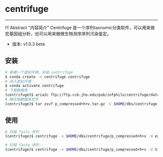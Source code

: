 # centrifuge

---

!!! Abstract "内容简介"
    Centrifuge 是一个序列taxnomic分类软件，可以用来做宏基因组分析，也可以用来做微生物测序序列污染鉴定。

- 版本: v1.0.3 beta

## 安装

```bash
# 新建一个虚拟环境，安装 centrifuge
$ conda create -n centrifuge centrifuge
# 进入虚拟环境
$ conda activate centrifuge
# 下载数据库
(centrifuge)$ aria2c ftp://ftp.ccb.jhu.edu/pub/infphilo/centrifuge/data/p_compressed+h+v.tar.gz
# 解压缩数据库文件
(centrifuge)$ tar zxvf p_compressed+h+v.tar.gz -C $HOME/dbs/centrifuge
```

## 使用

```bash
# 扫描 fasta 序列
(centrifuge)$ centrifuge -x $HOME/dbs/centrifuge/p_compressed+h+v -U example.fa --report-file report.txt -S results.txt

# 扫描 fastq 序列
(centrifuge)$ centrifuge -x $HOME/dbs/centrifuge/p_compressed+h+v -U S1_R1.fastq --report-file S1_R1-report.txt -S S1_R1-results.txt
```

